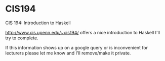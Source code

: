 CIS194
======

CIS 194: Introduction to Haskell

http://www.cis.upenn.edu/~cis194/ offers a nice introduction to Haskell I'll try to complete.

If this information shows up on a google query or is inconvenient for lecturers please let me know and I'll remove/make it private.

